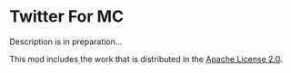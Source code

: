 # Twitter For MC
Description is in preparation...

This mod includes the work that is distributed in the [Apache License 2.0](http://www.apache.org/licenses/LICENSE-2.0).